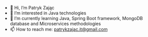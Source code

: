 - 👋 Hi, I’m Patryk Zając
- 👀 I’m interested in Java technologies
- 🌱 I’m currently learning Java, Spring Boot framework, MongoDB database and Microservices methodologies 
- 📫 How to reach me: patrykzajac.it@gmail.com

<!---
hare-dev/hare-dev is a ✨ special ✨ repository because its `README.md` (this file) appears on your GitHub profile.
You can click the Preview link to take a look at your changes.
--->
